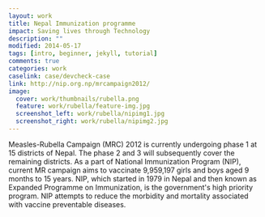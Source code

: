 ```yaml
---
layout: work
title: Nepal Immunization programme  
impact: Saving lives through Technology
description: ""
modified: 2014-05-17
tags: [intro, beginner, jekyll, tutorial]
comments: true
categories: work
caselink: case/devcheck-case
link: http://nip.org.np/mrcampaign2012/  
image:
  cover: work/thumbnails/rubella.png
  feature: work/rubella/feature-img.jpg
  screenshot_left: work/rubella/nipimg1.jpg
  screenshot_right: work/rubella/nipimg2.jpg
---
```



Measles-Rubella Campaign (MRC) 2012 is currently undergoing phase 1 at 15 districts of Nepal. The phase 2 and 3 will subsequently cover the remaining districts. As a part of National Immunization Program (NIP), current MR campaign aims to vaccinate 9,959,197 girls and boys aged 9 months to 15 years. NIP, which started in 1979 in Nepal and then known as Expanded Programme on Immunization, is the government's high priority program. NIP attempts to reduce the morbidity and mortality associated with vaccine preventable diseases.




